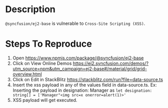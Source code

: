 # Description 

`@syncfusion/ej2-base` is vulnerable to `Cross-Site Scripting (XSS)`.

# Steps To Reproduce

1. Open https://www.npmjs.com/package/@syncfusion/ej2-base
2. Click on View Online Demos https://ej2.syncfusion.com/demos/?utm_source=npm&utm_campaign=ej2-base#/material/grid/grid-overview.html
3. Click on Edit in StackBlitz https://stackblitz.com/run?file=data-source.ts
4. Insert the xss payload in any of the values field in data-source.ts. Ex: Inserting the payload in designation: Manager as `let designation: string[] = ['Manager"<img src=x onerror=alert(1)>'`
7. XSS payload will get executed.
